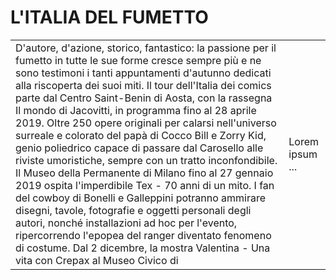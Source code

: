 # L'ITALIA DEL FUMETTO

<table border="0">
 <tr>
    <td>D'autore, d'azione, storico,
fantastico: la passione
per il fumetto in tutte le
sue forme cresce sempre più e ne
sono testimoni i tanti appuntamenti
d'autunno dedicati alla riscoperta dei
suoi miti. Il tour dell'Italia dei comics
parte dal Centro Saint-Benin di Aosta,
con la rassegna Il mondo di Jacovitti,
in programma fino al 28 aprile 2019.
Oltre 250 opere originali per calarsi
nell'universo surreale e colorato
del papà di Cocco Bill e Zorry Kid,
genio poliedrico capace di passare
dal Carosello alle riviste umoristiche,
sempre con un tratto inconfondibile.
Il Museo della Permanente di Milano
fino al 27 gennaio 2019 ospita
l'imperdibile Tex - 70 anni di un mito.
I fan del cowboy di Bonelli e Galleppini
potranno ammirare disegni, tavole,
fotografie e oggetti personali degli
autori, nonché installazioni ad hoc
per l'evento, ripercorrendo l'epopea
del ranger diventato fenomeno di
costume.
Dal 2 dicembre, la mostra Valentina -
Una vita con Crepax al Museo Civico di</td>
    <td>Lorem ipsum ...</td>
 </tr>
</table>